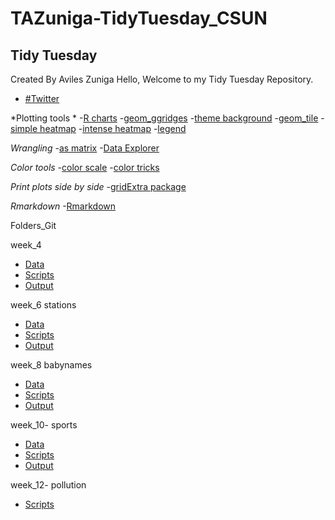 # TAZuniga-TidyTuesday_CSUN
## Tidy Tuesday

Created By Aviles Zuniga
Hello, Welcome to my Tidy Tuesday Repository. 

- [#Twitter](https://twitter.com/hashtag/TidyTuesday?src=hashtag_click)

*Plotting tools *
-[R charts](https://r-charts.com/)
-[geom_ggridges](https://cran.r-project.org/web/packages/ggridges/vignettes/introduction.html)
-[theme background](https://www.statology.org/ggplot-background-color/)
-[geom_tile](https://statisticsglobe.com/change-colors-of-ranges-in-ggplot2-heatmap-r)
-[simple heatmap](https://datavizpyr.com/heatmaps-with-ggplot2-in-r/)
-[intense heatmap](https://bookdown.org/ytliu13207/SingleCellMultiOmicsDataAnalysis/heatmap-color-palette.html)
-[legend](https://r-graphics.org/recipe-legend-title-text)

*Wrangling*
-[as matrix](https://r-graphics.org/recipe-legend-title-text)
-[Data Explorer](https://cran.r-project.org/web/packages/DataExplorer/vignettes/dataexplorer-intro.html)

*Color tools*
-[color scale](https://ggplot2-book.org/scale-colour.html)
-[color tricks](https://www.datanovia.com/en/blog/ggplot-colors-best-tricks-you-will-love/)

*Print plots side by side* 
-[gridExtra package ](https://statisticsglobe.com/draw-multiple-ggplot-plots-side-by-side#:~:text=In%20order%20to%20print%20several%20ggplot%20graphs%20side-by-side%2C,same%20plot%20window%3A%20Figure%201%3A%20Two%20ggplots%20Side-by-Side.)

*Rmarkdown*
-[Rmarkdown](https://rstudio-pubs-static.s3.amazonaws.com/308934_f285a27b5afd428a881e1701af418ef3.html#27__publishing_your_r_markdown_file)

Folders_Git

week_4 
- [Data](https://github.com/Tadeoz/TAZuniga-TidyTuesday_CSUN/tree/main/tt_week_1/Data)
- [Scripts](https://github.com/Tadeoz/TAZuniga-TidyTuesday_CSUN/tree/main/tt_week_1/Script)
- [Output](https://github.com/Tadeoz/TAZuniga-TidyTuesday_CSUN/tree/main/tt_week_1/Output)

week_6 stations 
- [Data](https://github.com/Tadeoz/TAZuniga-TidyTuesday_CSUN/tree/main/tt_week_6/Data)
- [Scripts](https://github.com/Tadeoz/TAZuniga-TidyTuesday_CSUN/tree/main/tt_week_6/Scripts)
- [Output](https://github.com/Tadeoz/TAZuniga-TidyTuesday_CSUN/tree/main/tt_week_6/Output)

week_8 babynames 
- [Data](https://github.com/Tadeoz/TAZuniga-TidyTuesday_CSUN/tree/main/tt_week_6/Data)
- [Scripts](https://github.com/Tadeoz/TAZuniga-TidyTuesday_CSUN/tree/main/tt_week_6/Scripts)
- [Output](https://github.com/Tadeoz/TAZuniga-TidyTuesday_CSUN/tree/main/tt_week_6/Output)

week_10- sports 
- [Data](https://github.com/rfordatascience/tidytuesday/blob/master/data/2022/2022-03-29/readme.md)
- [Scripts](https://github.com/Tadeoz/TAZuniga-TidyTuesday_CSUN/tree/main/tt_week_10/Scripts)
- [Output]()

week_12- pollution
- [Scripts](https://github.com/Tadeoz/TAZuniga-TidyTuesday_CSUN/tree/main/tt_week_12/Scripts)


